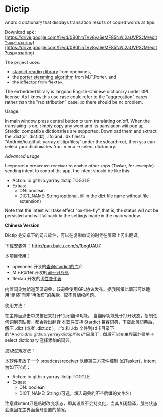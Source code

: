 Dictip
======

Android dictionary that displays translation results of copied words as tips.

Download apk : [https://drive.google.com/file/d/0B0hmTVv8yaSeMF85NWI2aUVPS2M/edit?usp=sharing](https://drive.google.com/file/d/0B0hmTVv8yaSeMF85NWI2aUVPS2M/edit?usp=sharing)

The project uses:

* [stardict reading library](https://code.google.com/p/open-ones/source/browse/trunk/ProjectList/InnoDict/Stardict-Core/?r=406) from openones,
* the [porter stemming algorithm](http://www.tartarus.org/~martin/PorterStemmer) from M.F.Porter. and
* the [inflector](https://github.com/flextao/inflector) from flextao.

The embedded library is langdao English-Chinese dictionary under GPL license. As I know this use case could refer to the "aggregation" cases rather than the "redistribution" case, so there should be no problem.

Usage:

In main window press central button to turn translating on/off.
When the translating is on, simply copy any word and its translation will pop up.
Stardict compatible dictionaries are supported. Download them and extract the .dict(or .dict.dz), .ifo and .idx files to "Android/io.github.yarray.dictip/files/" under the sdcard root, then you can select your dictionaries from menu -> select dictionary.

*Advanced usage*

I exposed a broadcast receiver to enable other apps (Tasker, for example) sending intent to control the app, the intent should be like this:

* Action: io.github.yarray.dictip.TOGGLE
* Extras:
  * ON: boolean
  * DICT\_NAME: String (optional, fill in the dict file name without file extension)

Note that the intent will take effect "on-the-fly", that is, the status will not be persisted and will fallback to the settings made in the main window.


**Chinese Version**

Dictip 是安卓下的词典软件，可以在复制单词的时候在屏幕上闪出翻译。

下载安装包 ：http://pan.baidu.com/s/1bngUAU7

本项目使用：

* openones 开发的[查询stardict的库]( https://code.google.com/p/open-ones/source/browse/trunk/ProjectList/InnoDict/Stardict-Core/?r=406)和
* M.F.Porter 开发的[词干分析器](http://www.tartarus.org/~martin/PorterStemmer)
* flextao 开发的[词性变化器](https://github.com/flextao/inflector)

内置词典为朗道英汉词典，该词典使用GPL协议发布。据我所知此情形可以适用“组装”而非“再发布”的条款，应不具版权问题。

使用方法：

在主界面点击中央按钮来打开/关闭翻译功能。
当翻译功能处于打开状态，复制任何词到剪贴板，都会弹出翻译
本软件支持 Stardict 兼容词典，下载此类词典后，解压 .dict (或者 .dict.dz )，.ifo 和 .idx 文件到sd卡目录下的"Android/io.github.yarray.dictip/files/"目录下，然后可以在主界面的菜单-> select dictionary 选择添加的词典。

*高级使用方法：*

本软件开放了一个 broadcast receiver 以便第三方软件控制 (如Tasker)，intent 为如下形式：

* Action: io.github.yarray.dictip.TOGGLE
* Extras:
  * ON: boolean
  * DICT\_NAME: String (可选，填入词典的不带后缀的文件名） 

注意此intent只是临时改变状态，即其设置不会持久化，当其关闭翻译，服务状态会退回在主界面全局设置的情况。
